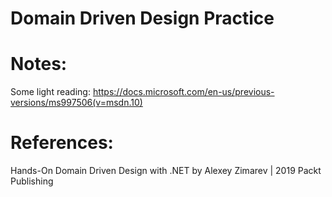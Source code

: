 # Domain Driven Design Practice


# Notes: 

Some light reading: https://docs.microsoft.com/en-us/previous-versions/ms997506(v=msdn.10)

# References: 

Hands-On Domain Driven Design with .NET by Alexey Zimarev | 2019 Packt Publishing 